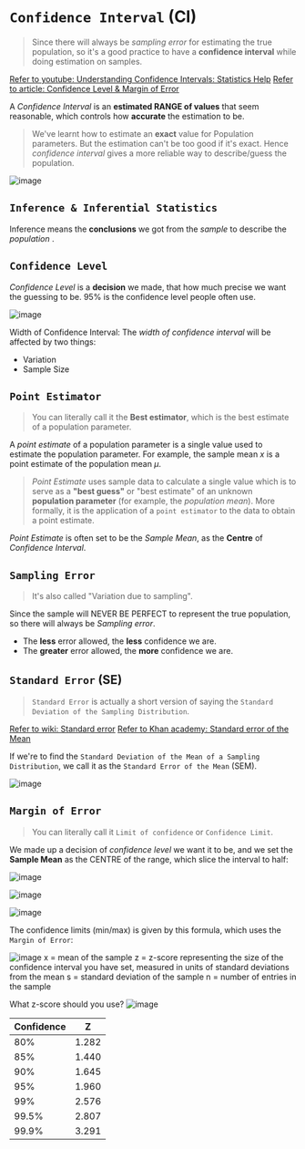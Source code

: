 # `Confidence Interval` (CI)
> Since there will always be _sampling error_ for estimating the true population, 
so it's a good practice to have a **confidence interval** while doing estimation on samples.

[Refer to youtube: Understanding Confidence Intervals: Statistics Help](https://www.youtube.com/watch?v=tFWsuO9f74o)
[Refer to article: Confidence Level & Margin of Error](http://www.geoib.com/confidence-level--margin-of-error.html)

A _Confidence Interval_ is an **estimated RANGE of values** that seem reasonable, which controls how **accurate** the estimation to be.

> We've learnt how to estimate an **exact** value for Population parameters. But the estimation can't be too good if it's exact. Hence _confidence interval_ gives a more reliable way to describe/guess the population.

![image](https://user-images.githubusercontent.com/14041622/45030531-bb53cf80-b07e-11e8-8b3f-d86f18d3d35c.png)


## `Inference & Inferential Statistics`
Inference means the **conclusions** we got from the _sample_ to describe the _population_ .


## `Confidence Level`
_Confidence Level_ is a **decision** we made, that how much precise we want the guessing to be.
95% is the confidence level people often use.

![image](https://user-images.githubusercontent.com/14041622/45021509-58553f00-b064-11e8-828e-6d97cf9fe5d1.png)


Width of Confidence Interval:
The _width of confidence interval_ will be affected by two things:
- Variation
- Sample Size

## `Point Estimator`
> You can literally call it the **Best estimator**, which is the best estimate of a population parameter.

A _point estimate_ of a population parameter is a single value used to estimate the population parameter. For example, the sample mean _x_ is a point estimate of the population mean _μ_.

> _Point Estimate_ uses sample data to calculate a single value which is to serve as a **"best guess"** or "best estimate" of an unknown **population parameter** (for example, the _population mean_). More formally, it is the application of a `point estimator` to the data to obtain a point estimate.

_Point Estimate_ is often set to be the _Sample Mean_, as the **Centre** of _Confidence Interval_.



## `Sampling Error`
> It's also called "Variation due to sampling". 

Since the sample will NEVER BE PERFECT to represent the true population, so there will always be _Sampling error_.

- The **less** error allowed, the **less** confidence we are.
- The **greater** error allowed, the **more** confidence we are.

## `Standard Error` (SE)
> `Standard Error` is actually a short version of saying the `Standard Deviation of the Sampling Distribution`.

[Refer to wiki: Standard error](https://www.wikiwand.com/en/Standard_error)
[Refer to Khan academy: Standard error of the Mean](https://www.khanacademy.org/math/statistics-probability/sampling-distributions-library/modal/v/standard-error-of-the-mean)


If we're to find the `Standard Deviation of the Mean of a Sampling Distribution`, we call it as the `Standard Error of the Mean` (SEM).

![image](https://user-images.githubusercontent.com/14041622/44970485-83686180-af84-11e8-80c0-c75d9a2a4f81.png)


## `Margin of Error`
> You can literally call it `Limit of confidence` or `Confidence Limit`.

We made up a decision of _confidence level_ we want it to be, 
and we set the **Sample Mean** as the CENTRE of the range, which slice the interval to half:

![image](https://user-images.githubusercontent.com/14041622/45020964-e92b1b00-b062-11e8-9944-46acafe93048.png)

![image](https://user-images.githubusercontent.com/14041622/45036093-21941e80-b08e-11e8-8c5d-3eaa031f2f8c.png)

![image](https://user-images.githubusercontent.com/14041622/45138784-4698a680-b1e0-11e8-87fe-ca88c69a41ea.png)


The confidence limits (min/max) is given by this formula, 
which uses the `Margin of Error`:

![image](https://user-images.githubusercontent.com/14041622/45021005-09f37080-b063-11e8-90f9-58285697520d.png)
x = mean of the sample
z = z-score representing the size of the confidence interval you have set, measured in units of standard deviations from the mean
s = standard deviation of the sample
n = number of entries in the sample


What z-score should you use?
![image](https://user-images.githubusercontent.com/14041622/45075820-ef7cce00-b11a-11e8-82ac-9fd60a35bdd3.png)


Confidence | Z
-- | --
80% | 1.282
85% | 1.440
90% | 1.645
95% | 1.960
99% | 2.576
99.5% | 2.807
99.9% | 3.291



